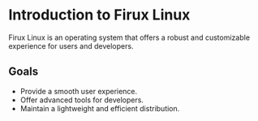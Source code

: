 # Introduction to Firux Linux

Firux Linux is an operating system that offers a robust and customizable experience for users and developers.

## Goals

- Provide a smooth user experience.
- Offer advanced tools for developers.
- Maintain a lightweight and efficient distribution.
